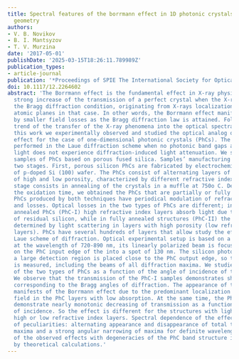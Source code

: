 ```yaml
---
title: Spectral features of the borrmann effect in 1D photonic crystals in the laue
  geometry
authors:
- V. B. Novikov
- B. I. Mantsyzov
- T. V. Murzina
date: '2017-05-01'
publishDate: '2025-03-15T18:26:11.789989Z'
publication_types:
- article-journal
publication: '*Proceedings of SPIE The International Society for Optical Engineering*'
doi: 10.1117/12.2264602
abstract: 'The Borrmann effect is the fundamental effect in X-ray physics. It is a
  strong increase of the transmission of a perfect crystal when the X-rays satisfy
  the Bragg diffraction condition, originating from X-rays localization between the
  atomic planes in that case. In other words, the Borrmann effect manifests itself
  by smaller field losses as the Bragg diffraction law is attained. Following the
  trend of the transfer of the X-ray phenomena into the optical spectral range, in
  this work we experimentally observed and studied the optical analog of the Borrmann
  effect for the case of one-dimensional photonic crystals (PhCs). The studies are
  performed in the Laue diffraction scheme when no photonic band gaps appear and the
  light does not experience diffraction-induced light attenuation. We studied the
  samples of PhCs based on porous fused silica. Samples’ manufacturing consists of
  two stages. First, porous silicon PhCs are fabricated by electrochemical etching
  of p-doped Si (100) wafer. The PhCs consist of alternating layers of two types,
  of high and low porosity, characterized by different refractive indexes. The second
  stage consists in annealing of the crystals in a muffle at 750o C. Depending on
  the oxidation time, we obtained the PhCs that are partially or fully annealed. The
  PhCs produced by both techniques have periodical modulation of refractive indexes
  and losses. Optical losses in the two types of PhCs are different; in partially
  annealed PhCs (PhC-I) high refractive index layers absorb light due to the presence
  of residual silicon, while in fully annealed structures (PhC-II) the losses are
  determined by light scattering in layers with high porosity (low refractive index
  layers). PhCs have several hundreds of layers that allow study the effect in the
  Laue scheme of diffraction. Optical experimental setup is based on a CW laser operating
  at the wavelength of 720-890 nm, its linearly polarized beam is focused by a lens
  on the PhC input edge of the into a spot of 130 nm. The silicon photodiode with
  a large detection region is placed close to the PhC output edge, so the total transmission
  is measured, including the beams of all diffraction maxima. We studied the transmission
  of the two types of PhCs as a function of the angle of incidence of the radiation.
  We observe that the transmission of the PhC-I samples demonstrates sharp peaks,
  corresponding to the Bragg angles of diffraction. The appearance of these peaks
  manifests of the Borrmann effect due to the predominant localization of the optical
  field in the PhC layers with low absorption. At the same time, the PhC-II structures
  demonstrate nearly monotonic decreasing of transmission as a function of the angle
  of incidence. So the effect is different for the structures with light losses in
  high or low refractive index layers. Spectral dependence of the effect shows a number
  of peculiarities: alternating appearance and disappearance of total transmission
  maxima and a strong angular narrowing of maxima for definite wavelengths. Interrelation
  of the observed effects with degeneracies of the PhC band structure is confirmed
  by theoretical calculations.'
---
```


